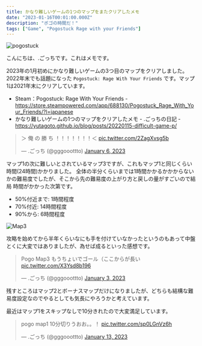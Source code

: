 ```yaml
---
title: かなり難しいゲームの1つのマップをまたクリアしたメモ
date: "2023-01-16T00:01:00.000Z"
description: "ポゴの時間だ！"
tags: ["Game", "Pogostuck Rage with your Friends"]
---
```


![pogostuck](/blog/assets/images/posts/20230116-pogostuck-map3/pogostuck.jpg)

こんにちは、.ごっちです。これはメモです。

2023年の1月初めにかなり難しいゲームの3つ目のマップをクリアしました。 2022年末でも話題になった `Pogostuck: Rage With Your Friends` です。マップ1は2021年末にクリアしています。

- Steam：Pogostuck: Rage With Your Friends - https://store.steampowered.com/app/688130/Pogostuck_Rage_With_Your_Friends/?l=japanese
- かなり難しいゲームの1つのマップをクリアしたメモ - .ごっちの日記 - https://yutagoto.github.io/blog/posts/20220115-difficult-game-p/

<blockquote class="twitter-tweet"><p lang="ja" dir="ltr">＞ 俺 の 勝 ち ！！！！！！！＜ <a href="https://t.co/2ZagXvsg5b">pic.twitter.com/2ZagXvsg5b</a></p>&mdash; .ごっち (@gggooottto) <a href="https://twitter.com/gggooottto/status/1611306698211479552?ref_src=twsrc%5Etfw">January 6, 2023</a></blockquote>

マップ1の次に難しいとされているマップ3ですが、これもマップ1と同じくらい時間(24時間)かかりました。
全体の半分くらいまでは1時間かかるかかからないかの難易度でしたが、そこから先の難易度の上がり方と戻しの量がすごいので結局 時間がかかった次第です。

- 50%付近まで: 1時間程度
- 70%付近: 14時間程度
- 90%から: 6時間程度

![Map3](/blog/assets/images/posts/20230116-pogostuck-map3/map3.jpg)

攻略を始めてから半年くらいなにも手を付けていなかったというのもあって中盤とくに大変ではありましたが、為せば成るといった感想です。

<blockquote class="twitter-tweet"><p lang="ja" dir="ltr">Pogo Map3 もうちょいでゴール（ここからが長い <a href="https://t.co/X3Ysd8b196">pic.twitter.com/X3Ysd8b196</a></p>&mdash; .ごっち (@gggooottto) <a href="https://twitter.com/gggooottto/status/1610251857938767875?ref_src=twsrc%5Etfw">January 3, 2023</a></blockquote>

残すところはマップ2とボーナスマップだけになりましたが、どちらも結構な難易度設定なのでやるとしても気長にやろうかと考えています。

最近はマップ1をスキップなしで10分きれたので大変満足しています。

<blockquote class="twitter-tweet"><p lang="ja" dir="ltr">pogo map1 10分切りうおお。。！ <a href="https://t.co/sp0LGnVz6h">pic.twitter.com/sp0LGnVz6h</a></p>&mdash; .ごっち (@gggooottto) <a href="https://twitter.com/gggooottto/status/1613881669223874566?ref_src=twsrc%5Etfw">January 13, 2023</a></blockquote>
